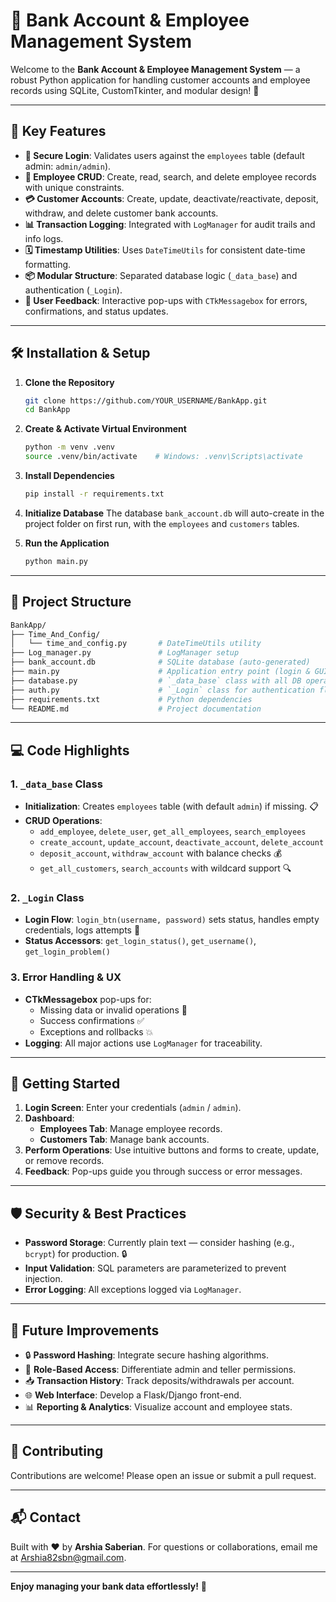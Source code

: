 # 🏦 Bank Account & Employee Management System

Welcome to the **Bank Account & Employee Management System** — a robust Python application for handling customer accounts and employee records using SQLite, CustomTkinter, and modular design! 🚀

---

## 🌟 Key Features

- **🔐 Secure Login**: Validates users against the `employees` table (default admin: `admin/admin`).
- **🏢 Employee CRUD**: Create, read, search, and delete employee records with unique constraints.
- **💳 Customer Accounts**: Create, update, deactivate/reactivate, deposit, withdraw, and delete customer bank accounts.
- **📊 Transaction Logging**: Integrated with `LogManager` for audit trails and info logs.
- **🗓️ Timestamp Utilities**: Uses `DateTimeUtils` for consistent date-time formatting.
- **📦 Modular Structure**: Separated database logic (`_data_base`) and authentication (`_Login`).
- **💬 User Feedback**: Interactive pop-ups with `CTkMessagebox` for errors, confirmations, and status updates.

---

## 🛠️ Installation & Setup

1. **Clone the Repository**
   ```bash
   git clone https://github.com/YOUR_USERNAME/BankApp.git
   cd BankApp
   ```

2. **Create & Activate Virtual Environment**
   ```bash
   python -m venv .venv
   source .venv/bin/activate    # Windows: .venv\Scripts\activate
   ```

3. **Install Dependencies**
   ```bash
   pip install -r requirements.txt
   ```

4. **Initialize Database**
   The database `bank_account.db` will auto-create in the project folder on first run, with the `employees` and `customers` tables.

5. **Run the Application**
   ```bash
   python main.py
   ```

---

## 📂 Project Structure

```bash
BankApp/
├── Time_And_Config/
│   └── time_and_config.py       # DateTimeUtils utility
├── Log_manager.py               # LogManager setup
├── bank_account.db              # SQLite database (auto-generated)
├── main.py                      # Application entry point (login & GUI setup)
├── database.py                  # `_data_base` class with all DB operations
├── auth.py                      # `_Login` class for authentication flow
├── requirements.txt             # Python dependencies
└── README.md                    # Project documentation
```

---

## 💻 Code Highlights

### 1. `_data_base` Class
- **Initialization**: Creates `employees` table (with default `admin`) if missing. 📋
- **CRUD Operations**:
  - `add_employee`, `delete_user`, `get_all_employees`, `search_employees`
  - `create_account`, `update_account`, `deactivate_account`, `delete_account`
  - `deposit_account`, `withdraw_account` with balance checks 💰
  - `get_all_customers`, `search_accounts` with wildcard support 🔍

### 2. `_Login` Class
- **Login Flow**: `login_btn(username, password)` sets status, handles empty credentials, logs attempts 🔐
- **Status Accessors**: `get_login_status()`, `get_username()`, `get_login_problem()`

### 3. Error Handling & UX
- **CTkMessagebox** pop-ups for:
  - Missing data or invalid operations 🚫
  - Success confirmations ✅
  - Exceptions and rollbacks 💥
- **Logging**: All major actions use `LogManager` for traceability.

---

## 🚀 Getting Started

1. **Login Screen**: Enter your credentials (`admin` / `admin`).
2. **Dashboard**:
   - **Employees Tab**: Manage employee records.
   - **Customers Tab**: Manage bank accounts.
3. **Perform Operations**: Use intuitive buttons and forms to create, update, or remove records.
4. **Feedback**: Pop-ups guide you through success or error messages.

---

## 🛡️ Security & Best Practices

- **Password Storage**: Currently plain text — consider hashing (e.g., `bcrypt`) for production. 🔒
- **Input Validation**: SQL parameters are parameterized to prevent injection.
- **Error Logging**: All exceptions logged via `LogManager`.

---

## 🌱 Future Improvements

- 🔒 **Password Hashing**: Integrate secure hashing algorithms.
- 🤖 **Role-Based Access**: Differentiate admin and teller permissions.
- 📥 **Transaction History**: Track deposits/withdrawals per account.
- 🌐 **Web Interface**: Develop a Flask/Django front-end.
- 📊 **Reporting & Analytics**: Visualize account and employee stats.

---

## 🤝 Contributing

Contributions are welcome! Please open an issue or submit a pull request.

---

## 📬 Contact

Built with ❤️ by **Arshia Saberian**. For questions or collaborations, email me at [Arshia82sbn@gmail.com](mailto:Arshia82sbn@gmail.com).

---

**Enjoy managing your bank data effortlessly!** 🎉

